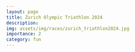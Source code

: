 ```yaml
---
layout: page
title: Zurich Olympic Triathlon 2024
description:
img: assets/img/races/zurich_triathlon2024.jpg
importance: 2
category: fun
---
```


